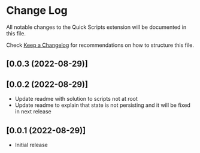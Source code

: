 # Change Log

All notable changes to the Quick Scripts extension will be documented in this file.

Check [Keep a Changelog](http://keepachangelog.com/) for recommendations on how to structure this file.

## [0.0.3 (2022-08-29)]

## [0.0.2 (2022-08-29)]

- Update readme with solution to scripts not at root
- Update readme to explain that state is not persisting and it will be fixed in next release

## [0.0.1 (2022-08-29)]

- Initial release
